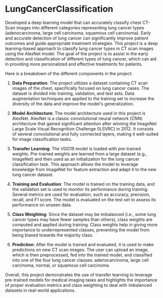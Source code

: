 # LungCancerClassification
Developed a deep learning model that can accurately classify chest CT-Scan images into different categories representing lung cancer types (adenocarcinoma, large cell carcinoma, squamous cell carcinoma). Early and accurate detection of lung cancer can significantly improve patient outcomes and guide appropriate treatment strategies.
This project is a deep learning-based approach to classify lung cancer types in CT scan images using the AlexNet model. The goal of the project is to assist in the early detection and classification of different types of lung cancer, which can aid in providing more personalized and effective treatments for patients.

Here is a breakdown of the different components in the project:

1. **Data Preparation**: The project utilizes a dataset containing CT scan images of the chest, specifically focused on lung cancer cases. The dataset is divided into training, validation, and test sets. Data augmentation techniques are applied to the training set to increase the diversity of the data and improve the model's generalization.

2. **Model Architecture**: The model architecture used in this project is AlexNet. AlexNet is a classic convolutional neural network (CNN) architecture that gained significant attention after winning the ImageNet Large Scale Visual Recognition Challenge (ILSVRC) in 2012. It consists of several convolutional and fully connected layers, making it well-suited for image classification tasks.

3. **Transfer Learning**: The VGG19 model is loaded with pre-trained weights. Pre-trained weights are learned from a large dataset (e.g., ImageNet) and then used as an initialization for the lung cancer classification task. This approach allows the model to leverage knowledge from ImageNet for feature extraction and adapt it to the new lung cancer dataset.

4. **Training and Evaluation**: The model is trained on the training data, and the validation set is used to monitor its performance during training. Several metrics are used for evaluation, such as accuracy, precision, recall, and F1 score. The model is evaluated on the test set to assess its performance on unseen data.

5. **Class Weighting**: Since the dataset may be imbalanced (i.e., some lung cancer types may have fewer samples than others), class weights are computed and applied during training. Class weights help in giving more importance to underrepresented classes, preventing the model from being biased towards the majority class.

6. **Prediction**: After the model is trained and evaluated, it is used to make predictions on new CT scan images. The user can upload an image, which is then preprocessed, fed into the trained model, and classified into one of the four lung cancer classes: adenocarcinoma, large cell carcinoma, normal, or squamous cell carcinoma.

Overall, this project demonstrates the use of transfer learning to leverage pre-trained models for medical imaging tasks and highlights the importance of proper evaluation metrics and class weighting to deal with imbalanced datasets in real-world applications.
